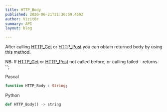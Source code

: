 ```yaml
---
title: HTTP_Body
published: 2020-06-21T21:36:59.459Z
author: Vizit0r
summary: API
layout: blog

---
```


 

After calling [HTTP_Get](../HTTP_Get) or [HTTP_Post](../HTTP_Post) you can obtain returned body by using this method.

NB: If [HTTP_Get](../HTTP_Get) or [HTTP_Post](../HTTP_Post) not called before, or calling failed - returns '';

Pascal

```pascal
function HTTP_Body : String;
```




Python
```python
def HTTP_Body() -> string
```

